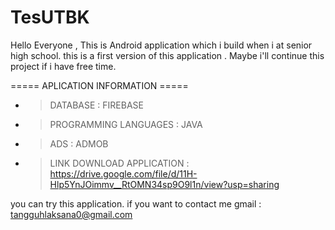 # TesUTBK
Hello Everyone , This is Android application which i build when i at senior high school. this is a first version of this application . Maybe  i'll continue this project if i have free time.

===== APLICATION INFORMATION =====
- > DATABASE : FIREBASE
- > PROGRAMMING LANGUAGES : JAVA
- > ADS : ADMOB
- > LINK DOWNLOAD APPLICATION : https://drive.google.com/file/d/11H-Hlp5YnJOimmv__RtOMN34sp9O9l1n/view?usp=sharing

you can try this application.
if you want to contact me
gmail : tangguhlaksana0@gmail.com 



